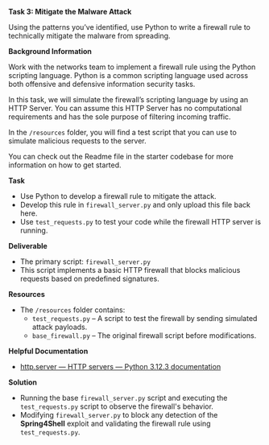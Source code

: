 ****Task 3: Mitigate the Malware Attack****  

Using the patterns you’ve identified, use Python to write a firewall rule to technically mitigate the malware from spreading.  

****Background Information****  

Work with the networks team to implement a firewall rule using the Python scripting language. Python is a common scripting language used across both offensive and defensive information security tasks.  

In this task, we will simulate the firewall’s scripting language by using an HTTP Server. You can assume this HTTP Server has no computational requirements and has the sole purpose of filtering incoming traffic.  

In the `/resources` folder, you will find a test script that you can use to simulate malicious requests to the server.  

You can check out the Readme file in the starter codebase for more information on how to get started.  

****Task****  

- Use Python to develop a firewall rule to mitigate the attack.  
- Develop this rule in `firewall_server.py` and only upload this file back here.  
- Use `test_requests.py` to test your code while the firewall HTTP server is running.  

****Deliverable****  
- The primary script: `firewall_server.py`  
- This script implements a basic HTTP firewall that blocks malicious requests based on predefined signatures.  

****Resources****  
- The `/resources` folder contains:  
  - `test_requests.py` – A script to test the firewall by sending simulated attack payloads.  
  - `base_firewall.py` – The original firewall script before modifications.  

****Helpful Documentation****  
- [http.server — HTTP servers — Python 3.12.3 documentation](https://docs.python.org/3/library/http.server.html)  

****Solution****  
- Running the base `firewall_server.py` script and executing the `test_requests.py` script to observe the firewall's behavior.  
- Modifying `firewall_server.py` to block any detection of the **Spring4Shell** exploit and validating the firewall rule using `test_requests.py`.  

